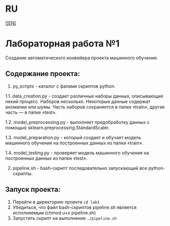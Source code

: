# RU
[![EN]](./readme.md)

# Лабораторная работа №1

Создание автоматического конвейера проекта машинного обучения.

## Содержание проекта:

1. py_scripts - каталог с фалами скриптов python.

1.1. data_creation.py - создает различные наборы данных, описывающие некий процесс. Наборов несколько. Некоторые данные содержат аномалии или шумы. Часть наборов сохраняется в папке «train», другая часть — в папке «test».

1.2. model_preprocessing.py - выполняет предобработку данных с помощью sklearn.preprocessing.StandardScaler.

1.3. model_preparation.py - который создает и обучает модель машинного обучения на построенных данных из папки «train».

1.4. model_testing.py - проверяет модель машинного обучения на построенных данных из папки «test».

2. pipeline.sh - bash-скрипт последовательно запускающий все python-скрипты.

## Запуск проекта:

1. Перейти в директорию проекта ```cd lab1```
2. Убедиться, что файл bash-скриптов pipeline.sh является исполняемым (chmod u+x pipeline.sh)
3. Запустить скрипт на выполнение ```./pipeline.sh```